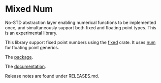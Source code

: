 # Mixed Num

No-STD abstraction layer enabling numerical functions to be implemented once, and simultaneously support both fixed and floating point types.
This is an experimental library.

This library support fixed point numbers using the [fixed](https://crates.io/crates/fixed) crate.
It uses [num](https://crates.io/crates/num) for floating point generics.

The [package](https://crates.io/crates/Mixed-Num).

The [documentation](https://docs.rs/Mixed-Num).

Release notes are found under RELEASES.md.
